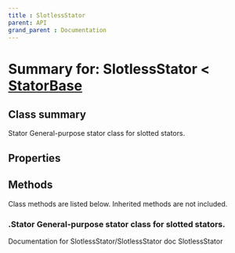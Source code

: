 ```yaml
---
title : SlotlessStator
parent: API
grand_parent : Documentation
---
```

# Summary for: **SlotlessStator**  < [StatorBase](StatorBase.html)

## Class summary

Stator General-purpose stator class for slotted stators.

## Properties


## Methods

Class methods are listed below. Inherited methods are not included.

### .Stator General-purpose stator class for slotted stators.
Documentation for SlotlessStator/SlotlessStator
doc SlotlessStator


